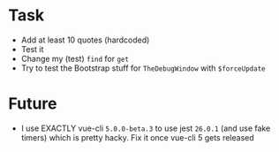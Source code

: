 # Task
* Add at least 10 quotes (hardcoded)
* Test it
* Change my (test) `find` for `get`
* Try to test the Bootstrap stuff for `TheDebugWindow` with `$forceUpdate`

# Future
* I use EXACTLY vue-cli `5.0.0-beta.3` to use jest `26.0.1` (and use fake timers) which is pretty hacky. Fix it once vue-cli 5 gets released
